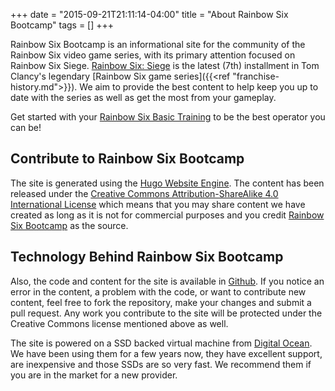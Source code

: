 +++
date = "2015-09-21T21:11:14-04:00"
title = "About Rainbow Six Bootcamp"
tags = []
+++

Rainbow Six Bootcamp is an informational site for the community of the Rainbow Six video game series, with its primary attention focused on Rainbow Six Siege. [Rainbow Six: Siege](http://rainbow6.ubi.com/siege) is the latest (7th) installment in Tom Clancy's legendary [Rainbow Six game series]({{<ref "franchise-history.md">}}). We aim to provide the best content to help keep you up to date with the series as well as get the most from your gameplay.

Get started with your [Rainbow Six Basic Training](/basic-training/) to be the best operator you can be!

## Contribute to Rainbow Six Bootcamp

The site is generated using the [Hugo Website Engine](http://gohugo.io/). The content has been released under the [Creative Commons Attribution-ShareAlike 4.0 International License](http://creativecommons.org/licenses/by-sa/4.0/) which means that you may share content we have created as long as it is not for commercial purposes and you credit [Rainbow Six Bootcamp](/) as the source.

## Technology Behind Rainbow Six Bootcamp

Also, the code and content for the site is available in [Github](https://github.com/christophermancini/rainbow-six-bootcamp). If you notice an error in the content, a problem with the code, or want to contribute new content, feel free to fork the repository, make your changes and submit a pull request. Any work you contribute to the site will be protected under the Creative Commons license mentioned above as well.

The site is powered on a SSD backed virtual machine from [Digital Ocean](https://www.digitalocean.com/?refcode=76ac42e5dcf8). We have been using them for a few years now, they have excellent support, are inexpensive and those SSDs are so very fast. We recommend them if you are in the market for a new provider.
